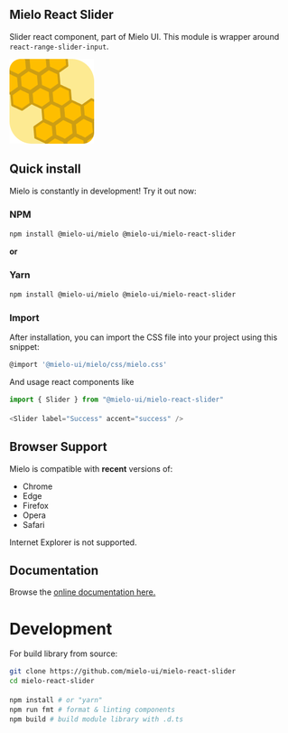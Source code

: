 ## Mielo React Slider
Slider react component, part of Mielo UI. This module is wrapper around `react-range-slider-input`.

![logo](https://raw.githubusercontent.com/mielo-ui/mielo.css/main/logo.png)

## Quick install

Mielo is constantly in development! Try it out now:

### NPM

```sh
npm install @mielo-ui/mielo @mielo-ui/mielo-react-slider
```

**or**

### Yarn

```sh
npm install @mielo-ui/mielo @mielo-ui/mielo-react-slider
```

### Import

After installation, you can import the CSS file into your project using this snippet:

```sh
@import '@mielo-ui/mielo/css/mielo.css'
```

And usage react components like

``` typescript
import { Slider } from "@mielo-ui/mielo-react-slider"

<Slider label="Success" accent="success" />
```

## Browser Support

Mielo is compatible with **recent** versions of:

- Chrome
- Edge
- Firefox
- Opera
- Safari

Internet Explorer is not supported.

## Documentation
Browse the [online documentation here.](https://mielo-ui.github.io/slider)

# Development
For build library from source:

``` sh
git clone https://github.com/mielo-ui/mielo-react-slider
cd mielo-react-slider

npm install # or "yarn"
npm run fmt # format & linting components
npm build # build module library with .d.ts
```